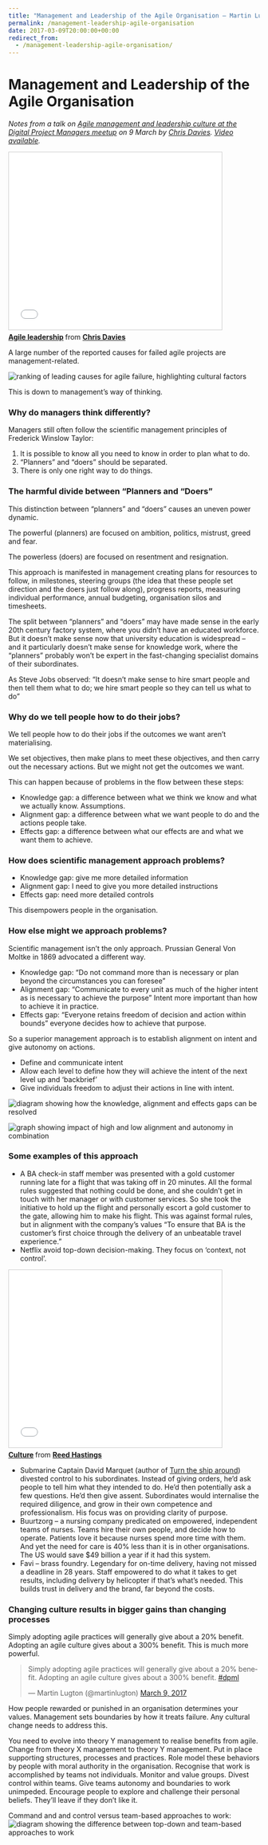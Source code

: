 ```yaml
---
title: "Management and Leadership of the Agile Organisation – Martin Lugton"
permalink: /management-leadership-agile-organisation
date: 2017-03-09T20:00:00+00:00
redirect_from:
  - /management-leadership-agile-organisation/
---
```


# Management and Leadership of the Agile Organisation

*Notes from a talk on [Agile management and leadership culture at the Digital Project Managers meetup](https://www.meetup.com/agileDPML/events/236872368/) on 9 March by [Chris Davies](http://www.aterny.co.uk/). [Video available](https://skillsmatter.com/skillscasts/9614-dpml-march).*

<iframe title="Agile leadership" src="Management%20and%20Leadership%20of%20the%20Agile%20Organisation%20%E2%80%93%20Martin%20Lugton_files/w52AEUPYatItrU.htm" width="427" height="356" frameborder="0" marginwidth="0" marginheight="0" scrolling="no" style="border:1px solid #CCC; border-width:1px; margin-bottom:5px; max-width: 100%;" allowfullscreen=""> </iframe>

<div style="margin-bottom:5px"> <strong> <a href="https://www.slideshare.net/ChrisDavies59/agile-leadership-73088974" title="Agile leadership" target="_blank">Agile leadership</a> </strong> from <strong><a href="https://www.slideshare.net/ChrisDavies59" target="_blank">Chris Davies</a></strong> </div>

A large number of the reported causes for failed agile projects are management-related.

![ranking of leading causes for agile failure, highlighting cultural factors](Management%20and%20Leadership%20of%20the%20Agile%20Organisation%20%E2%80%93%20Martin%20Lugton_files/cultural-causes-for-agile-failure.png)

This is down to management’s way of thinking.

### Why do managers think differently?

Managers still often follow the scientific management principles of Frederick Winslow Taylor:

1. It is possible to know all you need to know in order to plan what to do.
2. “Planners” and “doers” should be separated.
3. There is only one right way to do things.

### The harmful divide between “Planners and “Doers”

This distinction between “planners” and “doers” causes an uneven power dynamic.

The powerful (planners) are focused on ambition, politics, mistrust, greed and fear.

The powerless (doers) are focused on resentment and resignation.

This approach is manifested in management creating plans for resources to follow, in milestones, steering groups (the idea that these people set direction and the doers just follow along), progress reports, measuring individual performance, annual budgeting, organisation silos and timesheets.

The split between “planners” and “doers” may have made sense in the early 20th century factory system, where you didn’t have an educated workforce. But it doesn’t make sense now that university education is widespread – and it particularly doesn’t make sense for knowledge work, where the “planners” probably won’t be expert in the fast-changing specialist domains of their subordinates.

As Steve Jobs observed:
“It doesn’t make sense to hire smart people and then tell them what to do; we hire smart people so they can tell us what to do”

### Why do we tell people how to do their jobs?

We tell people how to do their jobs if the outcomes we want aren’t materialising.

We set objectives, then make plans to meet these objectives, and then carry out the necessary actions.
But we might not get the outcomes we want.

This can happen because of problems in the flow between these steps:

- Knowledge gap: a difference between what we think we know and what we actually know. Assumptions.
- Alignment gap: a difference between what we want people to do and the actions people take.
- Effects gap: a difference between what our effects are and what we want them to achieve.

### How does scientific management approach problems?

- Knowledge gap: give me more detailed information
- Alignment gap: I need to give you more detailed instructions
- Effects gap: need more detailed controls

This disempowers people in the organisation.

### How else might we approach problems?

Scientific management isn’t the only approach. Prussian General Von Moltke in 1869 advocated a different way.

- Knowledge gap: “Do not command more than is necessary or plan beyond the circumstances you can foresee”
- Alignment gap: “Communicate to every unit as much of the higher intent as is necessary to achieve the purpose” Intent more important than how to achieve it in practice.
- Effects gap: “Everyone retains freedom of decision and action within bounds” everyone decides how to achieve that purpose.

So a superior management approach is to establish alignment on intent and give autonomy on actions.

- Define and communicate intent
- Allow each level to define how they will achieve the intent of the next level up and ‘backbrief’
- Give individuals freedom to adjust their actions in line with intent.

![diagram showing how the knowledge, alignment and effects gaps can be resolved](Management%20and%20Leadership%20of%20the%20Agile%20Organisation%20%E2%80%93%20Martin%20Lugton_files/directed-opportunism.png)

![graph showing impact of high and low alignment and autonomy in combination](Management%20and%20Leadership%20of%20the%20Agile%20Organisation%20%E2%80%93%20Martin%20Lugton_files/alignment-and-autonomy-axes.png)

### Some examples of this approach

- A BA check-in staff member was presented with a gold customer running late for a flight that was taking off in 20 minutes. All the formal rules suggested that nothing could be done, and she couldn’t get in touch with her manager or with customer services. So she took the initiative to hold up the flight and personally escort a gold customer to the gate, allowing him to make his flight. This was against formal rules, but in alignment with the company’s values “To ensure that BA is the customer’s first choice through the delivery of an unbeatable travel experience.”
- Netflix avoid top-down decision-making. They focus on ‘context, not control’.

<iframe loading="lazy" title="Culture" src="Management%20and%20Leadership%20of%20the%20Agile%20Organisation%20%E2%80%93%20Martin%20Lugton_files/vAdYqTSGuIDFig.htm" width="427" height="356" frameborder="0" marginwidth="0" marginheight="0" scrolling="no" style="border:1px solid #CCC; border-width:1px; margin-bottom:5px; max-width: 100%;" allowfullscreen=""> </iframe>

<div style="margin-bottom:5px"> <strong> <a href="https://www.slideshare.net/reed2001/culture-1798664" title="Culture" target="_blank">Culture</a> </strong> from <strong><a href="https://www.slideshare.net/reed2001" target="_blank">Reed Hastings</a></strong> </div>

- Submarine Captain David Marquet (author of [Turn the ship around](http://www.davidmarquet.com/our-story/)) divested control to his subordinates. Instead of giving orders, he’d ask people to tell him what they intended to do. He’d then potentially ask a few questions. He’d then give assent. Subordinates would internalise the required diligence, and grow in their own competence and professionalism. His focus was on providing clarity of purpose.
- Buurtzorg – a nursing company predicated on empowered, independent teams of nurses. Teams hire their own people, and decide how to operate. Patients love it because nurses spend more time with them. And yet the need for care is 40% less than it is in other organisations. The US would save $49 billion a year if it had this system.
- Favi – brass foundry. Legendary for on-time delivery, having not missed a deadline in 28 years. Staff empowered to do what it takes to get results, including delivery by helicopter if that’s what’s needed. This builds trust in delivery and the brand, far beyond the costs.

### Changing culture results in bigger gains than changing processes

Simply adopting agile practices will generally give about a 20% benefit.
Adopting an agile culture gives about a 300% benefit. This is much more powerful.

<blockquote class="twitter-tweet"><p lang="en" dir="ltr">Simply adopting agile practices will generally give about a 20% benefit. Adopting an agile culture gives about a 300% benefit. <a href="https://twitter.com/hashtag/dpml?src=hash&amp;ref_src=twsrc%5Etfw">#dpml</a></p>&mdash; Martin Lugton (@martinlugton) <a href="https://twitter.com/martinlugton/status/839920192981516288?ref_src=twsrc%5Etfw">March 9, 2017</a></blockquote> <script async src="https://platform.twitter.com/widgets.js" charset="utf-8"></script>

How people rewarded or punished in an organisation determines your values. Management sets boundaries by how it treats failure. Any cultural change needs to address this.

You need to evolve into theory Y management to realise benefits from agile. Change from theory X management to theory Y management.
Put in place supporting structures, processes and practices.
Role model these behaviors by people with moral authority in the organisation.
Recognise that work is accomplished by teams not individuals. Monitor and value groups.
Divest control within teams. Give teams autonomy and boundaries to work unimpeded.
Encourage people to explore and challenge their personal beliefs. They’ll leave if they don’t like it.

Command and and control versus team-based approaches to work:
![diagram showing the difference between top-down and team-based approaches to work](Management%20and%20Leadership%20of%20the%20Agile%20Organisation%20%E2%80%93%20Martin%20Lugton_files/top-down-teams-versus-self-managing.png)